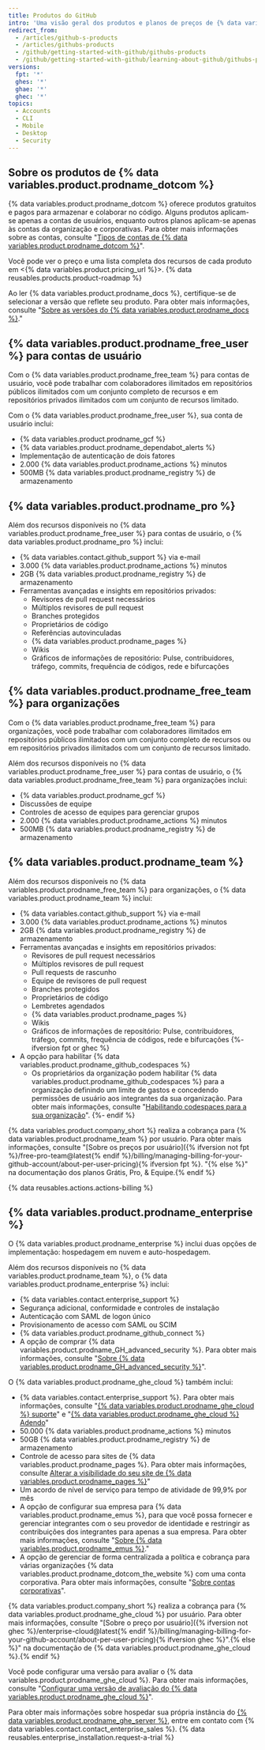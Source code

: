 ```yaml
---
title: Produtos do GitHub
intro: 'Uma visão geral dos produtos e planos de preços de {% data variables.product.prodname_dotcom %}.'
redirect_from:
  - /articles/github-s-products
  - /articles/githubs-products
  - /github/getting-started-with-github/githubs-products
  - /github/getting-started-with-github/learning-about-github/githubs-products
versions:
  fpt: '*'
  ghes: '*'
  ghae: '*'
  ghec: '*'
topics:
  - Accounts
  - CLI
  - Mobile
  - Desktop
  - Security
---
```


## Sobre os produtos de {% data variables.product.prodname_dotcom %}

{% data variables.product.prodname_dotcom %} oferece produtos gratuitos e pagos para armazenar e colaborar no código. Alguns produtos aplicam-se apenas a contas de usuários, enquanto outros planos aplicam-se apenas às contas da organização e corporativas. Para obter mais informações sobre as contas, consulte "[Tipos de contas de {% data variables.product.prodname_dotcom %}](/get-started/learning-about-github/types-of-github-accounts)".

Você pode ver o preço e uma lista completa dos recursos de cada produto em <{% data variables.product.pricing_url %}>. {% data reusables.products.product-roadmap %}

Ao ler {% data variables.product.prodname_docs %}, certifique-se de selecionar a versão que reflete seu produto. Para obter mais informações, consulte "[Sobre as versões do {% data variables.product.prodname_docs %}](/get-started/learning-about-github/about-versions-of-github-docs)."

## {% data variables.product.prodname_free_user %} para contas de usuário

Com o {% data variables.product.prodname_free_team %} para contas de usuário, você pode trabalhar com colaboradores ilimitados em repositórios públicos ilimitados com um conjunto completo de recursos e em repositórios privados ilimitados com um conjunto de recursos limitado.

Com o {% data variables.product.prodname_free_user %}, sua conta de usuário inclui:
- {% data variables.product.prodname_gcf %}
- {% data variables.product.prodname_dependabot_alerts %}
- Implementação de autenticação de dois fatores
- 2.000 {% data variables.product.prodname_actions %} minutos
- 500MB {% data variables.product.prodname_registry %} de armazenamento

## {% data variables.product.prodname_pro %}

Além dos recursos disponíveis no {% data variables.product.prodname_free_user %} para contas de usuário, o {% data variables.product.prodname_pro %} inclui:
- {% data variables.contact.github_support %} via e-mail
- 3.000 {% data variables.product.prodname_actions %} minutos
- 2GB {% data variables.product.prodname_registry %} de armazenamento
- Ferramentas avançadas e insights em repositórios privados:
  - Revisores de pull request necessários
  - Múltiplos revisores de pull request
  - Branches protegidos
  - Proprietários de código
  - Referências autovinculadas
  - {% data variables.product.prodname_pages %}
  - Wikis
  - Gráficos de informações de repositório: Pulse, contribuidores, tráfego, commits, frequência de códigos, rede e bifurcações

## {% data variables.product.prodname_free_team %} para organizações

Com o {% data variables.product.prodname_free_team %} para organizações, você pode trabalhar com colaboradores ilimitados em repositórios públicos ilimitados com um conjunto completo de recursos ou em repositórios privados ilimitados com um conjunto de recursos limitado.

Além dos recursos disponíveis no {% data variables.product.prodname_free_user %} para contas de usuário, o {% data variables.product.prodname_free_team %} para organizações inclui:
- {% data variables.product.prodname_gcf %}
- Discussões de equipe
- Controles de acesso de equipes para gerenciar grupos
- 2.000 {% data variables.product.prodname_actions %} minutos
- 500MB {% data variables.product.prodname_registry %} de armazenamento

## {% data variables.product.prodname_team %}

Além dos recursos disponíveis no {% data variables.product.prodname_free_team %} para organizações, o {% data variables.product.prodname_team %} inclui:
- {% data variables.contact.github_support %} via e-mail
- 3.000 {% data variables.product.prodname_actions %} minutos
- 2GB {% data variables.product.prodname_registry %} de armazenamento
- Ferramentas avançadas e insights em repositórios privados:
  - Revisores de pull request necessários
  - Múltiplos revisores de pull request
  - Pull requests de rascunho
  - Equipe de revisores de pull request
  - Branches protegidos
  - Proprietários de código
  - Lembretes agendados
  - {% data variables.product.prodname_pages %}
  - Wikis
  - Gráficos de informações de repositório: Pulse, contribuidores, tráfego, commits, frequência de códigos, rede e bifurcações
{%- ifversion fpt or ghec %}
- A opção para habilitar {% data variables.product.prodname_github_codespaces %}
  - Os proprietários da organização podem habilitar {% data variables.product.prodname_github_codespaces %} para a organização definindo um limite de gastos e concedendo permissões de usuário aos integrantes da sua organização. Para obter mais informações, consulte "[Habilitando codespaces para a sua organização](/codespaces/managing-codespaces-for-your-organization/enabling-codespaces-for-your-organization)".
{%- endif %}

{% data variables.product.company_short %} realiza a cobrança para {% data variables.product.prodname_team %} por usuário. Para obter mais informações, consulte "[Sobre os preços por usuário]({% ifversion not fpt %}/free-pro-team@latest{% endif %}/billing/managing-billing-for-your-github-account/about-per-user-pricing){% ifversion fpt %}. "{% else %}" na documentação dos planos Grátis, Pro, & Equipe.{% endif %}

{% data reusables.actions.actions-billing %}

## {% data variables.product.prodname_enterprise %}

O {% data variables.product.prodname_enterprise %} inclui duas opções de implementação: hospedagem em nuvem e auto-hospedagem.

Além dos recursos disponíveis no {% data variables.product.prodname_team %}, o {% data variables.product.prodname_enterprise %} inclui:
- {% data variables.contact.enterprise_support %}
- Segurança adicional, conformidade e controles de instalação
- Autenticação com SAML de logon único
- Provisionamento de acesso com SAML ou SCIM
- {% data variables.product.prodname_github_connect %}
- A opção de comprar {% data variables.product.prodname_GH_advanced_security %}. Para obter mais informações, consulte "[Sobre {% data variables.product.prodname_GH_advanced_security %}](/github/getting-started-with-github/about-github-advanced-security)".

O {% data variables.product.prodname_ghe_cloud %} também inclui:
- {% data variables.contact.enterprise_support %}. Para obter mais informações, consulte "<a href="/articles/github-enterprise-cloud-support" class="dotcom-only">{% data variables.product.prodname_ghe_cloud %} suporte</a>" e "<a href="/articles/github-enterprise-cloud-addendum" class="dotcom-only">{% data variables.product.prodname_ghe_cloud %} Adendo</a>"
- 50.000 {% data variables.product.prodname_actions %} minutos
- 50GB {% data variables.product.prodname_registry %} de armazenamento
- Controle de acesso para sites de {% data variables.product.prodname_pages %}. Para obter mais informações, consulte <a href="/pages/getting-started-with-github-pages/changing-the-visibility-of-your-github-pages-site" class="dotcom-only">Alterar a visibilidade do seu site de {% data variables.product.prodname_pages %}</a>"
- Um acordo de nível de serviço para tempo de atividade de 99,9% por mês
- A opção de configurar sua empresa para {% data variables.product.prodname_emus %}, para que você possa fornecer e gerenciar integrantes com o seu provedor de identidade e restringir as contribuições dos integrantes para apenas a sua empresa. Para obter mais informações, consulte "[Sobre {% data variables.product.prodname_emus %}](/enterprise-cloud@latest/admin/authentication/managing-your-enterprise-users-with-your-identity-provider/about-enterprise-managed-users)."
- A opção de gerenciar de forma centralizada a política e cobrança para várias organizações {% data variables.product.prodname_dotcom_the_website %} com uma conta corporativa. Para obter mais informações, consulte "[Sobre contas corporativas](/enterprise-cloud@latest/admin/overview/about-enterprise-accounts)".

{% data variables.product.company_short %} realiza a cobrança para {% data variables.product.prodname_ghe_cloud %} por usuário. Para obter mais informações, consulte "[Sobre o preço por usuário]({% ifversion not ghec %}/enterprise-cloud@latest{% endif %}/billing/managing-billing-for-your-github-account/about-per-user-pricing){% ifversion ghec %}".{% else %}" na documentação de {% data variables.product.prodname_ghe_cloud %}.{% endif %}

Você pode configurar uma versão para avaliar o {% data variables.product.prodname_ghe_cloud %}. Para obter mais informações, consulte "<a href="/articles/setting-up-a-trial-of-github-enterprise-cloud" class="dotcom-only">Configurar uma versão de avaliação do {% data variables.product.prodname_ghe_cloud %}</a>".

Para obter mais informações sobre hospedar sua própria instância do [{% data variables.product.prodname_ghe_server %}](https://enterprise.github.com), entre em contato com {% data variables.contact.contact_enterprise_sales %}. {% data reusables.enterprise_installation.request-a-trial %}
